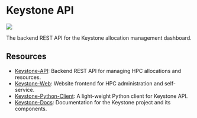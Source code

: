# Keystone API

[![](https://app.codacy.com/project/badge/Grade/9ee06ecdddef4f75a8deeb42fa4a9651)](https://app.codacy.com?utm_source=gh&utm_medium=referral&utm_content=&utm_campaign=Badge_grade)

The backend REST API for the Keystone allocation management dashboard.

## Resources

- [Keystone-API](https://github.com/pitt-crc/keystone-api): Backend REST API for managing HPC allocations and resources.
- [Keystone-Web](https://github.com/pitt-crc/keystone-web): Website frontend for HPC administration and self-service.
- [Keystone-Python-Client](https://github.com/pitt-crc/keystone-python-client): A light-weight Python client for Keystone API.
- [Keystone-Docs](https://github.com/pitt-crc/keystone-docs): Documentation for the Keystone project and its components.
